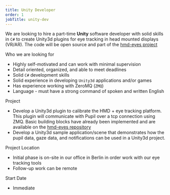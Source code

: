 ```yaml
---
title: Unity Developer
order: 1
jobTitle: unity-dev
---
```


We are looking to hire a part-time **Unity** software developer with solid skills in `C#` to create Unity3d plugins for eye tracking in head mounted displays (VR/AR). The code will be open source and part of the [hmd-eyes project](https://github.com/pupil-labs/hmd-eyes)

Who we are looking for

  + Highly self-motivated and can work with minimal supervision
  + Detail oriented, organized, and able to meet deadlines
  + Solid `C#` development skills
  + Solid experience in developing `Unity3d` applications and/or games
  + Has experience working with ZeroMQ (`ZMQ`)
  + Language - must have a strong command of spoken and written English 

Project

  + Develop a Unity3d plugin to calibrate the HMD + eye tracking platform. This plugin will communicate with Pupil over a tcp connection using ZMQ. Basic building blocks have already been implemented and are available on the [hmd-eyes repository](github.com/pupil-labs/hmd-eyes)
  + Develop a Unity3d sample application/scene that demonstrates how the pupil data, gaze data, and notifications can be used in a Unity3d project.

Project Location

  + Initial phase is on-site in our office in Berlin in order work with our eye tracking tools
  + Follow-up work can be remote

Start Date

  + Immediate
